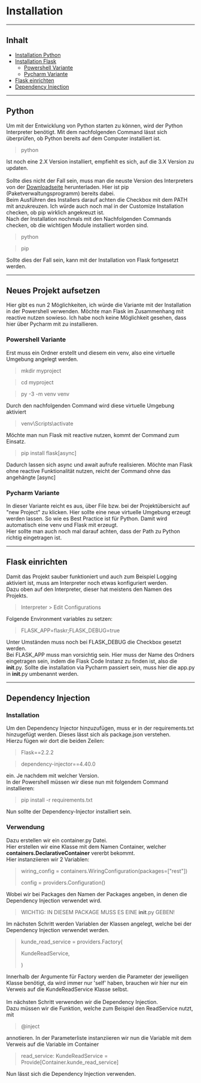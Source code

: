 # Installation

---

## Inhalt
- [Installation Python](#python)
- [Installation Flask](#neues-projekt-aufsetzen)
  - [Powershell Variante](#powershell-variante)
  - [Pycharm Variante](#pycharm-variante)
- [Flask einrichten](#flask-einrichten)
- [Dependency Injection](#dependency-injection)

---

## Python
Um mit der Entwicklung von Python starten zu können, wird der Python Interpreter benötigt. Mit dem nachfolgenden Command lässt sich überprüfen, ob Python bereits auf dem Computer installiert ist.
> python

Ist noch eine 2.X Version installiert, empfiehlt es sich, auf die 3.X Version zu updaten.  
</br>
Sollte dies nicht der Fall sein, muss man die neuste Version des Interpreters von der [Downloadseite](https://www.python.org/downloads/) herunterladen.
Hier ist pip (Paketverwaltungsprogramm) bereits dabei.
</br>
Beim Ausführen des Installers darauf achten die Checkbox mit dem PATH mit anzukreuzen. Ich würde auch noch mal in der Customize Installation checken, ob pip wirklich angekreuzt ist.
</br>
Nach der Installation nochmals mit den Nachfolgenden Commands checken, ob die wichtigen Module installiert worden sind.
> python

> pip

Sollte dies der Fall sein, kann mit der Installation von Flask fortgesetzt werden.

---

## Neues Projekt aufsetzen

Hier gibt es nun 2 Möglichkeiten, ich würde die Variante mit der Installation in der Powershell verwenden. Möchte man Flask im Zusammenhang mit reactive nutzen sowieso. 
Ich habe noch keine Möglichkeit gesehen, dass hier über Pycharm mit zu installieren.

### Powershell Variante

Erst muss ein Ordner erstellt und diesem ein venv, also eine virtuelle Umgebung angelegt werden.

> mkdir myproject

> cd myproject

> py -3 -m venv venv

Durch den nachfolgenden Command wird diese virtuelle Umgebung aktiviert

> venv\Scripts\activate

Möchte man nun Flask mit reactive nutzen, kommt der Command zum Einsatz.

> pip install flask[async]

Dadurch lassen sich async und await aufrufe realisieren. Möchte man Flask ohne reactive Funktionalität nutzen, reicht der Command ohne das angehängte [async]

### Pycharm Variante

In dieser Variante reicht es aus, über File bzw. bei der Projektübersicht auf "new Project" zu klicken. 
Hier sollte eine neue virtuelle Umgebung erzeugt werden lassen. So wie es Best Practice ist für Python.
Damit wird automatisch eine venv und Flask mit erzeugt.  
Hier sollte man auch noch mal darauf achten, dass der Path zu Python richtig eingetragen ist.

---

## Flask einrichten

Damit das Projekt sauber funktioniert und auch zum Beispiel Logging aktiviert ist, muss am Interpreter noch etwas konfiguriert werden.  
Dazu oben auf den Interpreter, dieser hat meistens den Namen des Projekts.

>Interpreter > Edit Configurations

Folgende Environment variables zu setzen:

> FLASK_APP=flaskr;FLASK_DEBUG=true

Unter Umständen muss noch bei FLASK_DEBUG die Checkbox gesetzt werden.  
Bei FLASK_APP muss man vorsichtig sein. Hier muss der Name des Ordners eingetragen sein, indem die Flask Code Instanz zu finden ist,
also die __init__.py. Sollte die installation via Pycharm passiert sein, muss hier die app.py in __init__.py umbenannt werden.

---

## Dependency Injection

### Installation

Um den Dependency Injector hinzuzufügen, muss er in der requirements.txt hinzugefügt werden. Dieses lässt sich als package.json verstehen.  
Hierzu fügen wir dort die beiden Zeilen:

> Flask==2.2.2

> dependency-injector==4.40.0

ein. Je nachdem mit welcher Version.  
In der Powershell müssen wir diese nun mit folgendem Command installieren:

> pip install -r requirements.txt

Nun sollte der Dependency-Injector installiert sein.

### Verwendung

Dazu erstellen wir ein container.py Datei.  
Hier erstellen wir eine Klasse mit dem Namen Container, welcher **containers.DeclarativeContainer** vererbt bekommt.
</br>
Hier instanziieren wir 2 Variablen:

>wiring_config = containers.WiringConfiguration(packages=["rest"])
> 
>config = providers.Configuration()

Wobei wir bei Packages den Namen der Packages angeben, in denen die Dependency Injection verwendet wird.

> WICHTIG: IN DIESEM PACKAGE MUSS ES EINE __init__.py GEBEN!

Im nächsten Schritt werden Variablen der Klassen angelegt, welche bei der Dependency Injection verwendet werden.

> kunde_read_service = providers.Factory(
>
>KundeReadService,
>
>)

Innerhalb der Argumente für Factory werden die Parameter der jeweiligen Klasse benötigt,
da wird immer nur 'self' haben, brauchen wir hier nur ein Verweis auf die KundeReadService Klasse selbst.  
</br>
Im nächsten Schritt verwenden wir die Dependency Injection.  
Dazu müssen wir die Funktion, welche zum Beispiel den ReadService nutzt, mit 

> @inject

annotieren.
In der Parameterliste instanziieren wir nun die Variable mit dem Verweis auf die Variable im Container

> read_service: KundeReadService = Provide[Container.kunde_read_service]

Nun lässt sich die Dependency Injection verwenden.